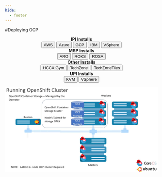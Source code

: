 ```yaml
---
hide:
  - footer
---
```

<script>
  document.title = "Deploy OCP";
</script>
#Deploying OCP
<html>
<body>
<div style="text-align:center">

<div><B>IPI Installs</B></div>
<button onclick="location.href='./AWS/'" class="custom-btn btn-7">AWS</button>
<button onclick="location.href='./Azure/'" class="custom-btn btn-7">Azure</button>
<button onclick="location.href='./GCP/'" class="custom-btn btn-7">GCP</button>
<button onclick="location.href='./IBM/'" class="custom-btn btn-7">IBM</button>
<button onclick="location.href='./VSphere/'" class="custom-btn btn-7">VSphere</button>

<div><B>MSP Installs</B></div>
<button onclick="location.href='./ARO/'" class="custom-btn btn-7">ARO</button>
<button onclick="location.href='./ROKS/'" class="custom-btn btn-7">ROKS</button>
<button onclick="location.href='./ROSA/'" class="custom-btn btn-7">ROSA</button>

<div><B>Other Installs</B></div>
<button onclick="location.href='./HCCX-gym/'" class="custom-btn btn-7">HCCX Gym</button>
<button onclick="location.href='./TechZone/'" class="custom-btn btn-7">TechZone</button>
<button onclick="location.href='./TechZoneTiles/'" class="custom-btn btn-7">TechZoneTiles</button>

<div><B>UPI Installs</B></div>
<button onclick="location.href='./kvm/'" class="custom-btn btn-7">KVM</button>
<button onclick="location.href='./VSphere/'" class="custom-btn btn-7">VSphere</button>


<p align = "center">
  <img src='../images/OCPClusterwithODF.jpg'  align="top"  style = "float">
</p>
</div>
</body>
</html>
